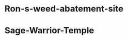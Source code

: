 # Ron-s-weed-abatement-site
# Sage-Warrior-Temple
<meta name="keywords" content="
MMA, Mixed Martial Arts, Martial Arts, Shaolin, Shaolin Kung Fu, Wing Chun, Southern Martial Arts, Northern Martial Arts,
Ground Fighting, Grappling, Jiu Jitsu, Brazilian Jiu Jitsu, Boxing, Kickboxing, San Francisco MMA, MMA San Francisco, 
San Francisco Martial Arts, Martial Arts San Francisco, Oakland Martial Arts, Alameda Martial Arts, Self Defense San Francisco,
Kung Fu, Tai Chi, Traditional Martial Arts, San Francisco Wing Chun, San Francisco Jiu Jitsu, San Francisco Kickboxing,
Shaolin Training, Martial Arts Classes, Kids Martial Arts San Francisco, Adult Martial Arts SF, Women’s Self Defense SF,
Health Benefits of Martial Arts, Mindfulness Martial Arts, Meditation, Qi Gong, T'ai Chi, Combat Sports SF, Chinese Martial Arts,
San Francisco Combat Sports, Oakland MMA, Alameda Self Defense, Martial Arts Bay Area, SF Martial Arts Competitions,
Martial Arts Tournaments SF, Martial Arts School SF, MMA School SF, MMA Bay Area, Traditional Kung Fu, Taoist Martial Arts,
San Francisco Dojo, Oakland Dojo, Grappling SF, Wing Chun SF, Jeet Kune Do, Bruce Lee Style SF, Kung Fu Movie Training,
San Francisco Health Martial Arts, SF Fitness and Combat, Martial Arts Retreat San Francisco, SF Ground Game, SF BJJ Gym,
Kung Fu Oakland, BJJ Oakland, Kickboxing Oakland, Muay Thai Oakland, San Francisco Muay Thai, SF Krav Maga, Kali, Escrima,
Martial Arts Workshops SF, Kung Fu Demonstration SF, San Francisco Lion Dance, Wushu SF, Traditional Weapons Training SF,
San Francisco Tai Chi Class, Wing Chun Private Lessons, SF Combat Training, Ground Combat SF, Urban Self Defense SF,
Street Fighting SF, SF Martial Arts Community, Martial Arts Gym SF, Shaolin Monk Training SF, Kung Fu Academy SF, MMA Conditioning,
SF Martial Arts Fitness, Strength and Conditioning SF, Oakland Combat Training, Alameda Wing Chun, Urban Ground Fighting SF,
Self Defense Bay Area, BJJ Bay Area, Kickboxing Bay Area, Kids MMA SF, Seniors Tai Chi SF, Taoism Martial Arts SF, SF Warrior Temple,
Shaolin Warrior Temple, Warrior Temple SF, Internal Martial Arts SF, Healing Through Martial Arts, Martial Arts History SF,
Budo SF, Bunkai Training SF, Kata SF, Martial Arts Kata Training, San Francisco Martial Arts Meetup, Martial Arts Therapy SF,
San Francisco Kung Fu Academy, Real Kung Fu SF, Chinatown Martial Arts, San Francisco Chinatown Kung Fu, Traditional Combat SF,
Holistic Martial Arts SF, Shaolin Lineage SF, Internal Strength SF, Martial Movement SF, Iron Body Training SF, SF Martial Arts Studio,
Spiritual Martial Arts SF, Warrior Discipline SF, Combat Breathing SF, Martial Arts Philosophy SF, Martial Arts School Oakland,
Martial Arts School Alameda, SF Judo, Oakland Karate, SF Karate, MMA Events SF, Martial Arts Calendar SF, Wing Chun Chain Punch SF,
Close Combat SF, Centerline Theory Wing Chun, Sticky Hands SF, Bruce Lee Martial Arts SF, Martial Arts Teachers SF,
Martial Arts Instructors SF, Black Belt SF, Martial Arts Ranks SF, Shaolin Monks USA, Kung Fu Camp SF, Shaolin Camp USA,
BJJ Competition SF, Boxing Gym SF, Bay Area Boxing, Shaolin Meditation, BJJ Open Mat SF, SF Martial Arts Reviews,
San Francisco Fight Club, Oakland Fight Gym, SF Kickboxing Class, SF Sparring Events, Tai Chi Push Hands SF,
Shaolin Forms SF, Traditional Chinese Martial Arts SF, Wudang Martial Arts SF, Shaolin vs Wudang SF, Taoist Temple SF,
Chi Development SF, Martial Arts Lineage SF, SF Warrior Discipline, Northern Praying Mantis SF, Tiger Style Kung Fu SF,
Dragon Style SF, Martial Arts Etiquette SF, Chinese Cultural Training SF, SF Martial Arts Hall of Fame, Martial Heroes SF,
Martial Arts Retreat California, SF Combat Flow, Oakland Street Defense, SF Martial Arts Techniques, Internal Energy SF
">